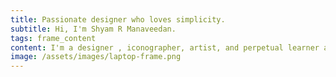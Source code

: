```yaml
---
title: Passionate designer who loves simplicity.
subtitle: Hi, I'm Shyam R Manaveedan.
tags: frame_content
content: I'm a designer , iconographer, artist, and perpetual learner and teacher. I specialize in icons and the graphic design. I love seeing the big picture but I'm also devilish about the details.
image: /assets/images/laptop-frame.png
---
```

